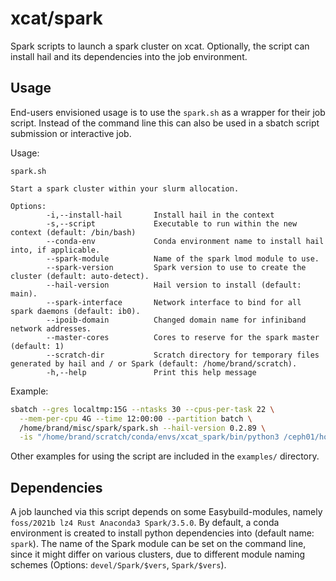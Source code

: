 # xcat/spark

Spark scripts to launch a spark cluster on xcat. Optionally, the script can
install hail and its dependencies into the job environment.

## Usage

End-users envisioned usage is to use the `spark.sh` as a wrapper for their
job script. Instead of the command line this can also be used in a sbatch
script submission or interactive job. 

Usage:

```
spark.sh

Start a spark cluster within your slurm allocation.

Options:
        -i,--install-hail       Install hail in the context
        -s,--script             Executable to run within the new context (default: /bin/bash)
        --conda-env             Conda environment name to install hail into, if applicable.
        --spark-module          Name of the spark lmod module to use.
        --spark-version         Spark version to use to create the cluster (default: auto-detect).
        --hail-version          Hail version to install (default: main).
        --spark-interface       Network interface to bind for all spark daemons (default: ib0).
        --ipoib-domain          Changed domain name for infiniband network addresses.
        --master-cores          Cores to reserve for the spark master (default: 1)
        --scratch-dir           Scratch directory for temporary files generated by hail and / or Spark (default: /home/brand/scratch).
        -h,--help               Print this help message
```

Example:

```bash
sbatch --gres localtmp:15G --ntasks 30 --cpus-per-task 22 \
  --mem-per-cpu 4G --time 12:00:00 --partition batch \
  /home/brand/misc/spark/spark.sh --hail-version 0.2.89 \
  -is "/home/brand/scratch/conda/envs/xcat_spark/bin/python3 /ceph01/homedirs/brand/Projects/radarstudy/msdn_call/scripts/find_dnm/find_dnms.py -p output/spark.all/ac100 -f /ceph01/homedirs/brand/Projects/radarstudy/msdn_call/data/all.fam -R /ceph01/scratch/brand/library/human_g1k_v37_decoy.fasta --max-ac 100 INOVA:/ceph01/homedirs/brand/Projects/radarstudy/glnexus/output/inova.genome.vcf.bgz RADAR:/ceph01/homedirs/brand/Projects/radarstudy/glnexus/output/radar.grch37.final.vcf.bgz"
```

Other examples for using the script are included in the `examples/` directory.

## Dependencies

A job launched via this script depends on some Easybuild-modules, namely
`foss/2021b lz4 Rust Anaconda3 Spark/3.5.0`. By default, a conda environment
is created to install python dependencies into (default name: `spark`). The
name of the Spark module can be set on the command line, since it might differ
on various clusters, due to different module naming schemes (Options:
`devel/Spark/$vers`, `Spark/$vers`).
